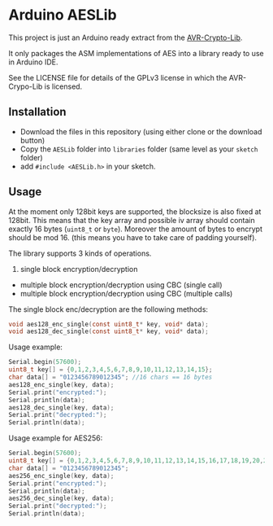 Arduino AESLib 
==============

This project is just an Arduino ready extract from the [AVR-Crypto-Lib](https://github.com/cantora/avr-crypto-lib).

It only packages the ASM implementations of AES into a library ready to use in
Arduino IDE.

See the LICENSE file for details of the GPLv3 license in which the AVR-Crypo-Lib
is licensed.


Installation
------------

- Download the files in this repository (using either clone or the download button)
- Copy the `AESLib` folder into `libraries` folder (same level as your `sketch` folder)
- add `#include <AESLib.h>` in your sketch.


Usage
-----

At the moment only 128bit keys are supported, the blocksize is also fixed at 128bit.
This means that the key array and possible iv array should contain exactly 16 bytes (`uint8_t` or `byte`).
Moreover the amount of bytes to encrypt should be mod 16. 
(this means you have to take care of padding yourself).

The library supports 3 kinds of operations.

1. single block encryption/decryption
-  multiple block encryption/decryption using CBC (single call)
-  multiple block encryption/decryption using CBC (multiple calls)

The single block enc/decryption are the following methods:

```c
void aes128_enc_single(const uint8_t* key, void* data);
void aes128_dec_single(const uint8_t* key, void* data);
```

Usage example:
	
```c
Serial.begin(57600);
uint8_t key[] = {0,1,2,3,4,5,6,7,8,9,10,11,12,13,14,15};
char data[] = "0123456789012345"; //16 chars == 16 bytes
aes128_enc_single(key, data);
Serial.print("encrypted:");
Serial.println(data);
aes128_dec_single(key, data);
Serial.print("decrypted:");
Serial.println(data);
```

Usage example for AES256:
	
```c
Serial.begin(57600);
uint8_t key[] = {0,1,2,3,4,5,6,7,8,9,10,11,12,13,14,15,16,17,18,19,20,21,22,23,24,25,26,27,28,29,30,31};
char data[] = "0123456789012345";
aes256_enc_single(key, data);
Serial.print("encrypted:");
Serial.println(data);
aes256_dec_single(key, data);
Serial.print("decrypted:");
Serial.println(data);
```



